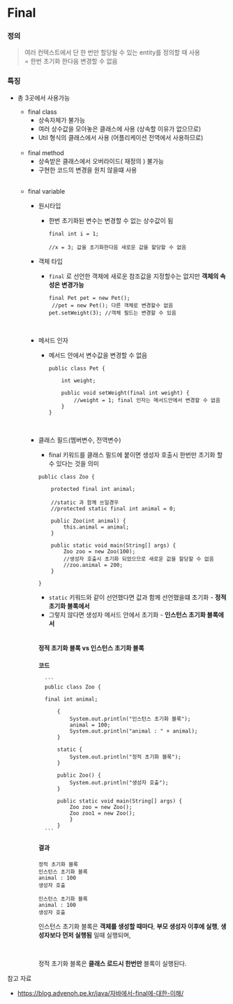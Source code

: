 # Final

### 정의

> 여러 컨텍스트에서 단 한 번만 할당될 수 있는 entity를 정의할 때 사용  
> = 한번 초기화 한다음 변경할 수 없음

### 특징

- 총 3곳에서 사용가능
    - final class
        - 상속자체가 불가능
        - 여러 상수값을 모아놓은 클래스에 사용 (상속할 이유가 없으므로)   
        - Util 형식의 클래스에서 사용 (어플리케이션 전역에서 사용하므로)
        
    <br>
  
    - final method
        - 상속받은 클래스에서 오버라이드( 재정의 ) 불가능 
        - 구현한 코드의 변경을 원치 않을떄 사용
      
    <br>

    - final variable
        - 원시타입
            - 한번 초기화된 변수는 변경할 수 없는 상수값이 됨
                ```
                final int i = 1;
                
                //x = 3; 값을 초기화한다음 새로운 값을 할당할 수 없음
                ```

        - 객체 타입
            - `final` 로 선언한 객체에 새로운 참조값을 지정할수는 없지만 **객체의 속성은 변경가능**
                ```
                final Pet pet = new Pet();
                 //pet = new Pet(); 다른 객체로 변경할수 없음
                pet.setWeight(3); //객체 필드는 변경할 수 있음
                ```

            <br>

        - 메서드 인자
            - 메서드 안에서 변수값을 변경할 수 없음
                ```
                public class Pet {
              
                    int weight;
              
                    public void setWeight(final int weight) {
                        //weight = 1; final 인자는 메서드안에서 변경할 수 없음
                    }
                }
                ```

        <br>

        - 클래스 필드(멤버변수, 전역변수)
            - final 키워드를 클래스 필드에 붙이면 생성자 호출시 한번만 초기화 할수 있다는 것을 의미
            ```
            public class Zoo {

                protected final int animal;
          
                //static 과 함께 쓰일경우
                //protected static final int animal = 0;
            
                public Zoo(int animal) {
                    this.animal = animal;
                }
            
                public static void main(String[] args) {
                    Zoo zoo = new Zoo(100);
                    //생성자 호출시 초기화 되었으므로 새로운 값을 할당할 수 없음
                    //zoo.animal = 200; 
                }
            
            }
            ```
            - `static` 키워드와 같이 선언했다면 값과 함께 선언했을떄 초기화 - **정적 초기화 블록에서**
            - 그렇지 않다면 생성자 메서드 안에서 초기화 - **인스턴스 초기화 블록에서**

            <br>

            #### 정적 초기화 블록 vs 인스턴스 초기화 블록

            #### 코드
                ```
                public class Zoo {

                final int animal;
                
                    {
                        System.out.println("인스턴스 초기화 블록");
                        animal = 100;
                        System.out.println("animal : " + animal);
                    }
                
                    static {
                        System.out.println("정적 초기화 블록");
                    }
                
                    public Zoo() {
                        System.out.println("생성자 호출");
                    }
                
                    public static void main(String[] args) {
                        Zoo zoo = new Zoo();
                        Zoo zoo1 = new Zoo();
                        }   
                    }
                ```

            #### 결과
            
            ```
            정적 초기화 블록
            인스턴스 초기화 블록
            animal : 100
            생성자 호출
                    
            인스턴스 초기화 블록
            animal : 100
            생성자 호출
          
            ```

            인스턴스 초기화 블록은 **객체를 생성할 때마다**, **부모 생성자 이후에 실행**, **생성자보다 먼저 실행됨** 일때 실행되며,
          
            <br>

            정적 초기화 블록은 **클래스 로드시 한번만** 블록이 실행된다.



참고 자료
- https://blog.advenoh.pe.kr/java/자바에서-final에-대한-이해/


<br><br>